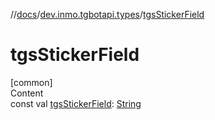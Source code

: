 //[docs](../../index.md)/[dev.inmo.tgbotapi.types](index.md)/[tgsStickerField](tgs-sticker-field.md)



# tgsStickerField  
[common]  
Content  
const val [tgsStickerField](tgs-sticker-field.md): [String](https://kotlinlang.org/api/latest/jvm/stdlib/kotlin/-string/index.html)  



